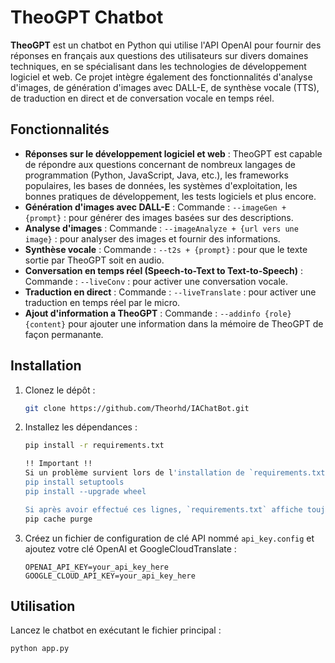 # TheoGPT Chatbot

**TheoGPT** est un chatbot en Python qui utilise l'API OpenAI pour fournir des réponses en français aux questions des utilisateurs sur divers domaines techniques, en se spécialisant dans les technologies de développement logiciel et web. Ce projet intègre également des fonctionnalités d'analyse d'images, de génération d'images avec DALL-E, de synthèse vocale (TTS), de traduction en direct et de conversation vocale en temps réel.

## Fonctionnalités

- **Réponses sur le développement logiciel et web** : TheoGPT est capable de répondre aux questions concernant de nombreux langages de programmation (Python, JavaScript, Java, etc.), les frameworks populaires, les bases de données, les systèmes d'exploitation, les bonnes pratiques de développement, les tests logiciels et plus encore.
- **Génération d'images avec DALL-E** : Commande : `--imageGen + {prompt}` : pour générer des images basées sur des descriptions.
- **Analyse d'images** : Commande : `--imageAnalyze + {url vers une image}` : pour analyser des images et fournir des informations.
- **Synthèse vocale** : Commande : `--t2s + {prompt}` : pour que le texte sortie par TheoGPT soit en audio.
- **Conversation en temps réel (Speech-to-Text to Text-to-Speech)** : Commande : `--liveConv` : pour activer une conversation vocale.
- **Traduction en direct** : Commande : `--liveTranslate` : pour activer une traduction en temps réel par le micro.
- **Ajout d'information a TheoGPT** : Commande : `--addinfo {role} {content}` pour ajouter une information dans la mémoire de TheoGPT de façon permanante.

## Installation

1. Clonez le dépôt :
    ```bash
    git clone https://github.com/Theorhd/IAChatBot.git
    ```

2. Installez les dépendances :
    ```bash
    pip install -r requirements.txt
    ```
    ```bash
    !! Important !!
    Si un problème survient lors de l'installation de `requirements.txt`, effectuez les commandes suivantes dans PowerShell :
    pip install setuptools
    pip install --upgrade wheel

    Si après avoir effectué ces lignes, `requirements.txt` affiche toujours une erreur lors de l'installation :
    pip cache purge
    ```

3. Créez un fichier de configuration de clé API nommé `api_key.config` et ajoutez votre clé OpenAI et GoogleCloudTranslate :
    ```text
    OPENAI_API_KEY=your_api_key_here
    GOOGLE_CLOUD_API_KEY=your_api_key_here
    ```

## Utilisation

Lancez le chatbot en exécutant le fichier principal :

```bash
python app.py
```
